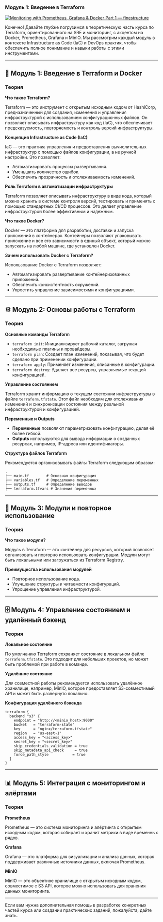 ### Модуль 1: Введение в Terraform

[![Monitoring with Prometheus, Grafana & Docker Part 1 — finestructure](https://tse1.mm.bing.net/th/id/OIP.eqs87jqc8Q7PVJwy0tDS9AHaGE?pid=Api)](https://finestructure.co/blog/2016/5/16/monitoring-with-prometheus-grafana-docker-part-1)

Конечно! Давайте глубже погрузимся в теоретическую часть курса по Terraform, ориентированного на SRE и мониторинг, с акцентом на Docker, Prometheus, Grafana и MinIO. Мы рассмотрим каждый модуль в контексте Infrastructure as Code (IaC) и DevOps практик, чтобы обеспечить полное понимание и навыки работы с этими инструментами.

---

## 🧱 Модуль 1: Введение в Terraform и Docker

### Теория

**Что такое Terraform?**

Terraform — это инструмент с открытым исходным кодом от HashiCorp, предназначенный для создания, изменения и управления инфраструктурой с использованием конфигурационных файлов. Он позволяет описывать инфраструктуру как код (IaC), что обеспечивает предсказуемость, повторяемость и контроль версий инфраструктуры.

**Концепция Infrastructure as Code (IaC)**

IaC — это практика управления и предоставления вычислительных инфраструктур с помощью файлов конфигурации, а не ручной настройки. Это позволяет:

* Автоматизировать процессы развертывания.
* Уменьшить количество ошибок.
* Обеспечить прозрачность и отслеживаемость изменений.

**Роль Terraform в автоматизации инфраструктуры**

Terraform позволяет описывать инфраструктуру в виде кода, который можно хранить в системе контроля версий, тестировать и применять с помощью стандартных CI/CD процессов. Это делает управление инфраструктурой более эффективным и надежным.

**Что такое Docker?**

Docker — это платформа для разработки, доставки и запуска приложений в контейнерах. Контейнеры позволяют упаковывать приложение и все его зависимости в единый объект, который можно запускать на любой машине, где установлен Docker.

**Зачем использовать Docker с Terraform?**

Использование Docker с Terraform позволяет:

* Автоматизировать развертывание контейнеризованных приложений.
* Обеспечить консистентность окружений.
* Упростить управление зависимостями и конфигурациями.

---

## ⚙️ Модуль 2: Основы работы с Terraform

### Теория

**Основные команды Terraform**

* `terraform init`: Инициализирует рабочий каталог, загружая необходимые плагины и провайдеры.
* `terraform plan`: Создает план изменений, показывая, что будет сделано при применении конфигурации.
* `terraform apply`: Применяет изменения, описанные в конфигурации.
* `terraform destroy`: Удаляет все ресурсы, управляемые текущей конфигурацией.

**Управление состоянием**

Terraform хранит информацию о текущем состоянии инфраструктуры в файле `terraform.tfstate`. Этот файл необходим для отслеживания изменений и синхронизации состояния между реальной инфраструктурой и конфигурацией.

**Переменные и Outputs**

* **Переменные** позволяют параметризовать конфигурацию, делая её более гибкой.
* **Outputs** используются для вывода информации о созданных ресурсах, например, IP-адреса или идентификаторы.

**Структура файлов Terraform**

Рекомендуется организовывать файлы Terraform следующим образом:

```
.
├── main.tf        # Основная конфигурация
├── variables.tf   # Определение переменных
├── outputs.tf     # Определение выводов
├── terraform.tfvars # Значения переменных
```

---

## 🧩 Модуль 3: Модули и повторное использование

### Теория

**Что такое модули?**

Модуль в Terraform — это контейнер для ресурсов, который позволяет организовать и повторно использовать конфигурации. Модули могут быть локальными или загружаться из Terraform Registry.

**Преимущества использования модулей**

* Повторное использование кода.
* Улучшение структуры и читаемости конфигураций.
* Упрощение управления инфраструктурой.

---

## 🗄️ Модуль 4: Управление состоянием и удалённый бэкенд

### Теория

**Локальное состояние**

По умолчанию Terraform сохраняет состояние в локальном файле `terraform.tfstate`. Это подходит для небольших проектов, но может быть проблемой при работе в команде.

**Удалённое состояние**

Для совместной работы рекомендуется использовать удалённое хранилище, например, MinIO, которое предоставляет S3-совместимый API и может быть развернуто локально.

**Конфигурация удалённого бэкенда**

```hcl
terraform {
  backend "s3" {
    endpoint = "http://<minio_host>:9000"
    bucket   = "terraform-state"
    key      = "nginx/terraform.tfstate"
    region   = "us-east-1"
    access_key = "<access_key>"
    secret_key = "<secret_key>"
    skip_credentials_validation = true
    skip_metadata_api_check     = true
    force_path_style           = true
  }
}
```

---

## 📊 Модуль 5: Интеграция с мониторингом и алёртами

### Теория

**Prometheus**

Prometheus — это система мониторинга и алёртинга с открытым исходным кодом, которая собирает и хранит метрики в виде временных рядов.

**Grafana**

Grafana — это платформа для визуализации и анализа данных, которая поддерживает различные источники данных, включая Prometheus.

**MinIO**

MinIO — это объектное хранилище с открытым исходным кодом, совместимое с S3 API, которое можно использовать для хранения данных мониторинга.

---

Если вам нужна дополнительная помощь в разработке конкретных частей курса или создании практических заданий, пожалуйста, дайте знать.


